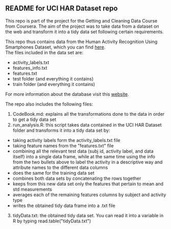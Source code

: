 ## README for UCI HAR Dataset repo

This repo is part of the project for the Getting and Cleaning Data Course from Coursera. The aim of the project was to take data from a dataset on the web and transform it into a tidy data set following certain requirements.  

This repo thus contains data from the Human Activity Recognition Using Smartphones Dataset, which you can find [here][1].  
The files included in the data set are:

* activity_labels.txt
* features_info.txt
* features.txt
* test folder (and everything it contains)
* train folder (and everything it contains)

For more information about the database visit this [website][2].  

The repo also includes the following files:

1. CodeBook.md: explains all the transformations done to the data in order to get a tidy data set
2. run_analysis.R: this script takes data contained in the UCI HAR Dataset folder and transforms it into a tidy data set by:
 * taking activity labels form the activity_labels.txt file
 * taking feature names from the "features.txt" file
 * combining all the relevant test data (subj id, activity label, and data itself) into a single data frame, while at the same time using the info from the two bullets above to label the activity in a descriptive way and attribute names to the different data columns
 * does the same for the training data set
 * combines both data sets by concatenating the rows together
 * keeps from this new data set only the features that pertain to mean and std measurements
 * averages each of the remaining features columns by subject and activity type
 * writes the obtained tidy data frame into a .txt file
3. tidyData.txt: the obtained tidy data set. You can read it into a variable in R by typing read.table("tidyData.txt")




[1]: https://d396qusza40orc.cloudfront.net/getdata%2Fprojectfiles%2FUCI%20HAR%20Dataset.zip  "Data"
[2]: http://archive.ics.uci.edu/ml/datasets/Human+Activity+Recognition+Using+Smartphones "data base"
